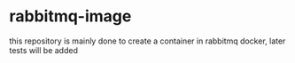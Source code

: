 # rabbitmq-image
this repository is mainly done to create a container in rabbitmq docker, later tests will be added
